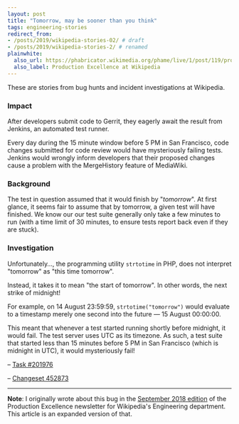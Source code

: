 ```yaml
---
layout: post
title: "Tomorrow, may be sooner than you think"
tags: engineering-stories
redirect_from:
- /posts/2019/wikipedia-stories-02/ # draft
- /posts/2019/wikipedia-stories-2/ # renamed
plainwhite:
  also_url: https://phabricator.wikimedia.org/phame/live/1/post/119/production_excellence_september_2018/
  also_label: Production Excellence at Wikipedia
---
```


These are stories from bug hunts and incident investigations at Wikipedia.

<!--more-->


### Impact
After developers submit code to Gerrit, they eagerly await the result from Jenkins, an automated test runner.

Every day during the 15 minute window before 5 PM in San Francisco, code changes submitted for code review would have mysteriously failing tests. Jenkins would wrongly inform developers that their proposed changes cause a problem with the MergeHistory feature of MediaWiki.

### Background
The test in question assumed that it would finish by "_tomorrow_". At first glance, it seems fair to assume that by tomorrow, a given test will have finished. We know our our test suite generally only take a few minutes to run (with a time limit of 30 minutes, to ensure tests report back even if they are stuck).

### Investigation
Unfortunately…, the programming utility `strtotime` in PHP, does not interpret "tomorrow" as "this time tomorrow".

Instead, it takes it to mean "the start of tomorrow". In other words, the next strike of midnight!

For example, on 14 August 23:59:59, `strtotime("tomorrow")` would evaluate to a timestamp merely one second into the future — 15 August 00:00:00.

This meant that whenever a test started running shortly before midnight, it would fail. The test server uses UTC as its timezone. As such, a test suite that started less than 15 minutes before 5 PM in San Francisco (which is midnight in UTC), it would mysteriously fail!

– [Task #201976](https://phabricator.wikimedia.org/T201976 "Flaky unit test MergeHistoryTest::testIsValidMerge.")

– [Changeset 452873](https://gerrit.wikimedia.org/r/452873 "MergeHistory: Fix flaky test due to relative timestamp.")

-------

**Note**: I originally wrote about this bug in the [September 2018 edition](https://phabricator.wikimedia.org/phame/live/1/post/119/production_excellence_september_2018/) of the Production Excellence newsletter for Wikipedia's Engineering department. This article is an expanded version of that.
